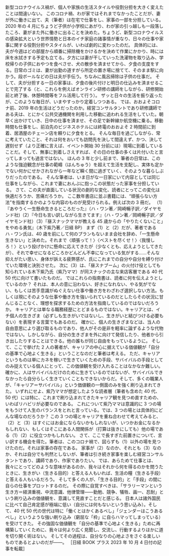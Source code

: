 ###

新型コロナウイルス禍が、個人や家族の生活スタイルや役割分担を大きく変えたことは間違いない。
このコロナ禍、わが家ではそれまでなかったことだが、妻が外に働きに出て、夫（筆者）は在宅で仕事をし、家事の一部を分担している。
2020 年の 4 月にちょうど子供が小学校にあがり、わが家の引っ越しも一段落したころ、妻がまた外に働きに出ることを決めた。ちょうど、新型コロナウイルスの感染拡大という世界情勢と日本のイチ家庭の諸事情が重なり、日々の仕事や家事に関する役割分担やスタイルが、いわば劇的に変わったのだ。
具体的には、夫が今週はどの部屋から順番に掃除機をかけるかを決めて作業にかかり、時には床を水拭きする予定も立てる。夕方には妻が干していった洗濯物を取り込み、学校帰りの子供におやつを食べさせ、犬の散歩を済ませてから、夕食の支度をする。日常のゴミは、妻が出勤の道すがら所定の置き場に捨てて、そのまま駅に向かう。段ボールなどの日は夫が手伝う。ちなみに風呂掃除は子供の仕事だ。
そして、夫が分担する一日の家事は、夕食の後片付けと明日の仕込みを済ませることで完了する（と、これらを例えばオンライン研修の講師をしながら、研修開始前と終了後、休憩時間等をフル活用して行う）。
ザッと日々の生活を振り返ったが、このような毎日が、いまやすっかり定着しつつある。
では、おおよそコロナ前、2019 年の生活はどうだったのか。経営コンサルタントであり研修講師である夫は、とにかく公共交通機関を利用した移動に追われる生活をしていた。朝早く出かけていき、日中の仕事を済ませ、その足で新幹線か航空機に乗る。移動時間も仕事をし、前泊先のビジネスホテルには終電のおおよそ 2 時間前に到着、居酒屋のチェーン店を頼りに夕食をとる。
そんな毎日を過ごしながら、常に考えていたこと、それは何をおいても訪問先を決して間違えず、かつ、決して遅刻せず（より正確に言えば、イベント開始 30 分前には）現場に到着していることだ。そして、無事に到着しさえすれば、その日の仕事の多くは片付いたと言ってしまっても過言ではない。
ほんの 3 年と少し前まで、筆者の日常は、このような強迫観念が仕事の範疇（はんちゅう）を超えて生活を支配し、実体も定かでない何かにせかされながら一年など瞬く間に過ぎていく、そのような暮らしぶりだったのである。
そんな筆者は、いま日がな一日家にいて内容としては同じ仕事をしながら、これまで妻におんぶに抱っこの状態だった家事を分担している。
さて、この夫が直面している状況の劇的な変化、読者にとってこの変化は快適だろうか、苦痛だろうか。
ここ数年書店に並ぶ書籍には、“頑張らない方法”を指南するかのような内容のものが見受けられる。例えば次の 3 冊だ。
（1）『あやうく一生懸命生きるところだった』（ハ・ワン著／岡崎暢子訳／ダイヤモンド社)（2）『今日も言い訳しながら生きてます』（ハ・ワン著／岡崎暢子訳／ダイヤモンド社）（3）『昼スナックママが教える 45 歳からの「やりたくないこと」をやめる勇気』（木下紫乃著／日経 BP）
まず（1）と（2）だが、著者であるハ・ワン氏は、40 歳を前にして何のプランもないまま会社を辞め、「一生懸命生きない」と決めた。それまで〈頑張って！〉〈ベストを尽くせ！〉〈我慢しろ！〉という投げかけに懸命に応えてきたが（少なくとも、応えようとしてきたが）、それで幸せになるどころかどんどん不幸になっている気がする……そんな抑えがたい思い、身体が訴える疲弊感が、氏にこれまでの自分や自分を縛り付けていた環境と決別させた。
次に（3）は、「昼スナブーム」の火付け役としても知られている木下紫乃氏（紫乃ママ）が同スナックの主な来店客層である 40 代 50 代に向けて書いたものだ。
ではこれらの指南書は、読者に何を伝えようとしているのか？
それは、本人の意に沿わない、好きになれない、やる気がでない、もしくは苦手意識がぬぐえない仕事や働き方をわざわざ選択しない方法。もしくは現にそのような仕事や働き方を強いられているのだとしたらその状況に甘んじることなく、理想を探求するための方法を指南しているのではないだろうか。
キャリアとは単なる職務経歴にとどまるものではない。キャリアとは、イチ個人の生きざま（必ずしも生きがいではないし、生きがいと結びつける必要もない）を表現する言葉でもあるのだ。
確かに、個人の生きざまなどは、当人の自由意思により選び取るものであり、他人がその是非を軽率に論ずるような代物ではない。しかしながら、自分の生きざまを外に向けて発信したり、他者から引き出したりすることはできる。他の誰もが同じ自由をもっているように。
そして、ここで挙げた 2 人の著者が、キャリアの中心に据えている価値観が「自分の基準で心地よく生きる」ということなのだと筆者は考える。
ただ、キャリアというものは単にカネを稼いで生きていくための手段、サバイバルの手段としてのみ捉えている個人にとって、この価値観を受け入れることはなかなか難しい。
確かに、人はサバイバルだけのために生きているのではないが、サバイバルできなかったら自分らしく生きていくこともできないからだ。そして、多くの職業人が、「キャリア＝サバイバル」という価値観の一側面のみを強く刷り込まれてきた。
いずれにせよ、紫乃ママが想定したような読者層（筆者も含めた 40 代、50 代）には特に、これまで刷り込まれてきたキャリア観を見つめ直すための、いわばリハビリが必要なのである。
これについて紫乃ママは意識的に 3 つの場をもうけて人生のバランスをとれと言っている。では、3 つの場とは具体的にどんな場なのだろうか？
この 3 つの場とキャリアを重ね合わせて考えてみると、（2）と（3）はすぐにはお金にならないかもしれないが、いつかお金になるかもしれない、もしくはそこにある人間関係が（打算は抜きにしても）他の場である（1）（2）に役立つかもしれない。
さて、ここで長すぎた前置きについて、言い訳する機会を得た。筆者は、このコロナ禍で、図らずも（1）以外の場を見つけたのだ。それは家事の存在である。
家事が（2）なのか、それとも（3）なのか、それは自分でも判然としないが、筆者は引き続き家事を楽しむ経営コンサルタントであり、講師であり、作家でありたい。
では、あらためて仕事とは、我々にとってどのような意味があるのか、我々はそれから何を得るのかを問うたときに、生きがい（生きる目的）と答える人もいれば、生活の糧（生きる手段）と答える人もいるだろう。
そして多くの人が、「生きる目的」と「手段」の間に自らの仕事をプロットするのだ。
その際に自覚すべきは、「サラリーマンという生き方＝経済重視、中流意識、他律管理――勤勉、競争、犠牲、画一、忍耐」という刷り込みの価値観を、意識して見直すことだと感じる。
日本人は諸外国民に比べて自己肯定感が極端に低い（自分には何もないという思い込み）。そして、40 代 50 代の世代は特に「働くとはかくあるべし」「ジェンダーはこうあるべし」というような強い刷り込み（窮屈な「枠」に自らハマってしまっている）を受けてきた。
その強固な価値観を「自分の基準で心地よく生きる」ために再構築していくために、我々は何より広く見聞し、交流し、行動するよりほかに道を切り開く術はない。
そしてその過程は、自分なりの心地よさをさぐる楽しいものであるとよいのだが――。
［日経 BOOK プラス 2023 年 10 月 4 日付の記事を転載］
